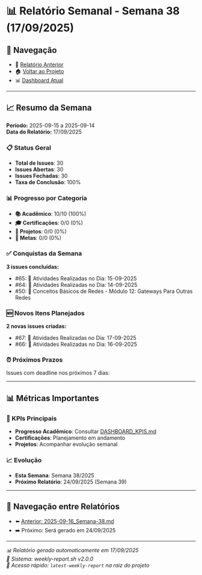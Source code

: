 # 📊 Relatório Semanal - Semana 38 (17/09/2025)

## 🔗 Navegação
- 📄 [Relatório Anterior](./2025-09-16_Semana-38.md)
- 🏠 [Voltar ao Projeto](../../README.md)
- 📊 [Dashboard Atual](../../DASHBOARD_KPIS.md)

---

## 📈 Resumo da Semana
**Período:** 2025-09-15 a 2025-09-14  
**Data do Relatório:** 17/09/2025

### 📋 Status Geral
- **Total de Issues**: 30
- **Issues Abertas**: 30  
- **Issues Fechadas**: 30
- **Taxa de Conclusão**: 100%

### 📊 Progresso por Categoria
- **📚 Acadêmico**: 10/10 (100%)
- **🎓 Certificações**: 0/0 (0%)
- **🚀 Projetos**: 0/0 (0%)
- **🎯 Metas**: 0/0 (0%)

### ✅ Conquistas da Semana
**3 issues concluídas:**
- #65: 📝 Atividades Realizadas no Dia: 15-09-2025
- #64: 📝 Atividades Realizadas no Dia: 14-09-2025
- #50: 📖 Conceitos Básicos de Redes - Módulo 12: Gateways Para Outras Redes

### 🆕 Novos Itens Planejados
**2 novas issues criadas:**
- #67: 📝 Atividades Realizadas no Dia: 17-09-2025
- #66: 📝 Atividades Realizadas no Dia: 16-09-2025

### ⏰ Próximos Prazos
Issues com deadline nos próximos 7 dias:

---

## 📊 Métricas Importantes

### 🎯 KPIs Principais
- **Progresso Acadêmico**: Consultar [DASHBOARD_KPIS.md](../../DASHBOARD_KPIS.md)
- **Certificações**: Planejamento em andamento
- **Projetos**: Acompanhar evolução semanal

### 📈 Evolução
- **Esta Semana**: Semana 38/2025
- **Próximo Relatório**: 24/09/2025 (Semana 39)

---

## 🔄 Navegação entre Relatórios
- ⬅️ [Anterior: 2025-09-16_Semana-38.md](./2025-09-16_Semana-38.md)
- ➡️ Próximo: Será gerado em 24/09/2025

---

*📊 Relatório gerado automaticamente em 17/09/2025*  
*🤖 Sistema: weekly-report.sh v2.0.0*  
*🔗 Acesso rápido: `latest-weekly-report` na raiz do projeto*

